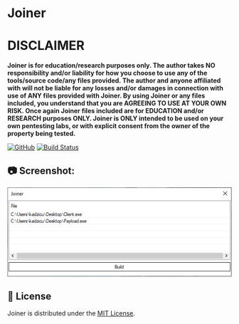 # Joiner

# DISCLAIMER
**Joiner is for education/research purposes only. The author takes NO responsibility and/or liability for how you choose to use any of the tools/source code/any files provided.
 The author and anyone affiliated with will not be liable for any losses and/or damages in connection with use of ANY files provided with Joiner.
 By using Joiner or any files included, you understand that you are AGREEING TO USE AT YOUR OWN RISK. Once again Joiner files included are for EDUCATION and/or RESEARCH purposes ONLY.
 Joiner is ONLY intended to be used on your own pentesting labs, or with explicit consent from the owner of the property being tested.** 

[![GitHub](https://img.shields.io/github/license/kadzicuh/Joiner)](LICENSE)
[![Build Status](https://dev.azure.com/kadzicuh/Joiner/_apis/build/status/kadzicuh.Joiner?branchName=main)](https://dev.azure.com/kadzicuh/Joiner/_build/latest?definitionId=12&branchName=main)

 ## 📷 Screenshot:
![Screenshot](Screenshot.png)

## 📃 License
Joiner is distributed under the [MIT License](LICENSE).

